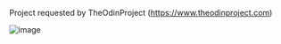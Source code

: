 Project requested by TheOdinProject (https://www.theodinproject.com)

![image](https://github.com/vnqp/admin_dashboard/blob/main/lib/Screenshot%202023-02-23%20at%2013-10-50%20Dashboard.png)
